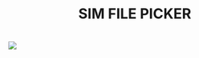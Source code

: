 <h1 align="center">SIM FILE PICKER<h1>

<img src="https://user-images.githubusercontent.com/78539161/194615771-de2f581a-3ec0-4527-8204-cc8e2fb75c55.png">
